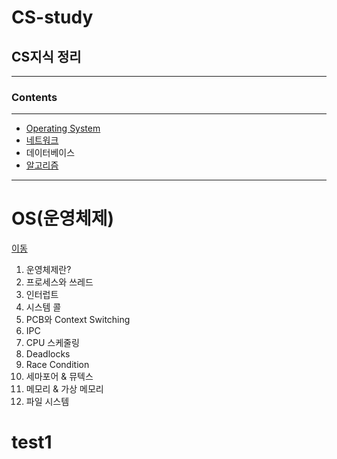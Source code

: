 # CS-study

## CS지식 정리 <br>

---

### Contents

---

- [Operating System](<#OS(운영체제)>)
- [네트워크]()
- 데이터베이스
- [알고리즘](#알고리즘)

---

# OS(운영체제)

[이동](https://github.com/jihoon15/CS-study/tree/main/Operating%20System)

1. 운영체제란?
1. 프로세스와 쓰레드
1. 인터럽트
1. 시스템 콜
1. PCB와 Context Switching
1. IPC
1. CPU 스케줄링
1. Deadlocks
1. Race Condition
1. 세마포어 & 뮤텍스
1. 메모리 & 가상 메모리
1. 파일 시스템

# test1
